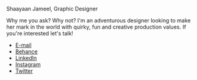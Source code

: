 Shaayaan Jameel, Graphic Designer

Why me you ask? Why not? I'm an adventurous designer looking to make her mark in the world with quirky, fun and creative production values. If you're interested let's talk!

- [E-mail](mailto:jameel.shaayaan@gmail.com)
- [Behance](https://www.behance.net/ShaayaanJameel)
- [LinkedIn](https://www.linkedin.com/pub/shaayaan-jameel/62/2ba/a28)
- [Instagram](https://instagram.com/shaayaanj)
- [Twitter](https://twitter.com/shaayaanjameel)
